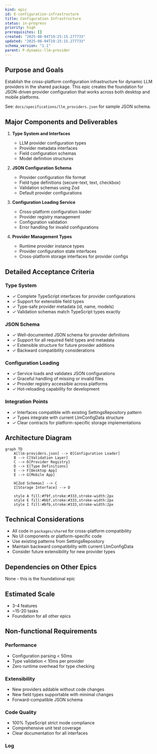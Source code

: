 ```yaml
---
kind: epic
id: E-configuration-infrastructure
title: Configuration Infrastructure
status: in-progress
priority: high
prerequisites: []
created: "2025-08-04T19:25:15.277733"
updated: "2025-08-04T19:25:15.277733"
schema_version: "1.1"
parent: P-dynamic-llm-provider
---
```


## Purpose and Goals

Establish the cross-platform configuration infrastructure for dynamic LLM providers in the shared package. This epic creates the foundation for JSON-driven provider configuration that works across both desktop and mobile platforms.

See: `docs/specifications/llm_providers.json` for sample JSON schema.

## Major Components and Deliverables

1. **Type System and Interfaces**
   - LLM provider configuration types
   - Provider metadata interfaces
   - Field configuration schemas
   - Model definition structures

2. **JSON Configuration Schema**
   - Provider configuration file format
   - Field type definitions (secure-text, text, checkbox)
   - Validation schemas using Zod
   - Default provider configurations

3. **Configuration Loading Service**
   - Cross-platform configuration loader
   - Provider registry management
   - Configuration validation
   - Error handling for invalid configurations

4. **Provider Management Types**
   - Runtime provider instance types
   - Provider configuration state interfaces
   - Cross-platform storage interfaces for provider configs

## Detailed Acceptance Criteria

### Type System

- ✓ Complete TypeScript interfaces for provider configurations
- ✓ Support for extensible field types
- ✓ Type-safe provider metadata (id, name, models)
- ✓ Validation schemas match TypeScript types exactly

### JSON Schema

- ✓ Well-documented JSON schema for provider definitions
- ✓ Support for all required field types and metadata
- ✓ Extensible structure for future provider additions
- ✓ Backward compatibility considerations

### Configuration Loading

- ✓ Service loads and validates JSON configurations
- ✓ Graceful handling of missing or invalid files
- ✓ Provider registry accessible across platforms
- ✓ Hot-reloading capability for development

### Integration Points

- ✓ Interfaces compatible with existing SettingsRepository pattern
- ✓ Types integrate with current LlmConfigData structure
- ✓ Clear contracts for platform-specific storage implementations

## Architecture Diagram

```mermaid
graph TD
    A[llm-providers.json] --> B[Configuration Loader]
    B --> C[Validation Layer]
    C --> D[Provider Registry]
    D --> E[Type Definitions]
    E --> F[Desktop App]
    E --> G[Mobile App]

    H[Zod Schemas] --> C
    I[Storage Interface] --> D

    style A fill:#f9f,stroke:#333,stroke-width:2px
    style E fill:#bbf,stroke:#333,stroke-width:2px
    style I fill:#bfb,stroke:#333,stroke-width:2px
```

## Technical Considerations

- All code in `packages/shared` for cross-platform compatibility
- No UI components or platform-specific code
- Use existing patterns from SettingsRepository
- Maintain backward compatibility with current LlmConfigData
- Consider future extensibility for new provider types

## Dependencies on Other Epics

None - this is the foundational epic

## Estimated Scale

- 3-4 features
- ~15-20 tasks
- Foundation for all other epics

## Non-functional Requirements

### Performance

- Configuration parsing < 50ms
- Type validation < 10ms per provider
- Zero runtime overhead for type checking

### Extensibility

- New providers addable without code changes
- New field types supportable with minimal changes
- Forward-compatible JSON schema

### Code Quality

- 100% TypeScript strict mode compliance
- Comprehensive unit test coverage
- Clear documentation for all interfaces

### Log
